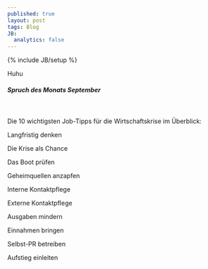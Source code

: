 ```yaml
---
published: true
layout: post
tags: Blog
JB: 
  analytics: false
---
```



{% include JB/setup %}

Huhu

<p><h5> Spruch des Monats September</h5><br />

Die 10 wichtigsten Job-Tipps für die Wirtschaftskrise im Überblick:<br />
 
Langfristig denken<br />

Die Krise als Chance<br />

Das Boot prüfen<br />

Geheimquellen anzapfen<br />

Interne Kontaktpflege<br />

Externe Kontaktpflege<br />

Ausgaben mindern<br />

Einnahmen bringen<br />

Selbst-PR betreiben<br />

Aufstieg einleiten<br /><br /><br />
</p>
